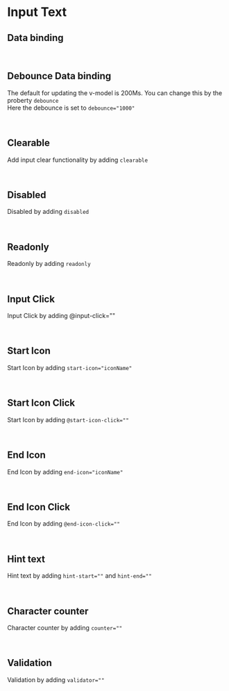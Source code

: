 # Input Text

## Data binding

<hhl-live-editor title="" htmlCode='
      <template>
      <div class="flex items-center gap-4">
            <H_inputText v-model="txt" label="Text input"></H_inputText>
            <H_inputText v-model="txt" label="Text input"></H_inputText>
      </div>
      </template>
      <script>
            const txt = ref("Data binding");
            return {txt}
      </script>
'>
</hhl-live-editor>

<br>

## Debounce Data binding

The default for updating the v-model is 200Ms.
You can change this by the proberty `debounce`
<br>
Here the debounce is set to `debounce="1000"`

<hhl-live-editor title="" htmlCode='
      <template>
      <div class="flex items-center gap-4 p-4">
            <H_inputText v-model="txt" label="Text input" :debounce="1000"></H_inputText>
            <H_inputText v-model="txt" label="Text input"></H_inputText>
      </div>
      </template>
      <script>
            const txt = ref("Data binding");
            return {txt}
      </script>
'>
</hhl-live-editor>

<br>

## Clearable

Add input clear functionality by adding `clearable`

<hhl-live-editor title="" htmlCode='
      <template>
      <div class="flex items-center gap-4">
            <H_inputText clearable v-model="txt" label="Text input"></H_inputText>
      </div>
      </template>
      <script>
            const txt = ref("clearable");
            return {txt}
      </script>
'>
</hhl-live-editor>

<br>

## Disabled

Disabled by adding `disabled`

<hhl-live-editor title="" htmlCode='
      <template>
      <div class="flex items-center gap-4">
            <H_inputText disabled v-model="txt" label="Text input"></H_inputText>
      </div>
      </template>
      <script>
            const txt = ref("disabled");
            return {txt}
      </script>
'>
</hhl-live-editor>

<br>

## Readonly

Readonly by adding `readonly`

<hhl-live-editor title="" htmlCode='
      <template>
      <div class="flex items-center gap-4">
            <H_inputText readonly v-model="txt" label="Text input"></H_inputText>
      </div>
      </template>
      <script>
            const txt = ref("Readonly");
            return {txt}
      </script>
'>
</hhl-live-editor>

<br>

## Input Click

Input Click by adding @input-click=""

<hhl-live-editor title="" htmlCode='
      <template>
      <div class="flex items-center gap-4">
            <H_inputText @input-click="click(txt)" v-model="txt" label="Text input"></H_inputText>
      </div>
      </template>
      <script>
            const txt = ref("Input Click");
            function click(e) {
                  alert(e);
            }
            return {txt, click}
      </script>
'>
</hhl-live-editor>

<br>

## Start Icon

Start Icon by adding `start-icon="iconName"`

<hhl-live-editor title="" htmlCode='
      <template>
      <div class="flex items-center gap-4">
            <H_inputText start-icon="mail" clearable  v-model="txt" label="Text input">
                  <template v-slot:start>
                        <H_icon icon="edit"></H_icon>
                  </template>
                  <template v-slot:end>
                        <H_icon icon="edit"></H_icon>
                  </template>
            </H_inputText>
      </div>
      </template>
      <script>
            const txt = ref("Start icon");
            function click(e) {
                  alert(e);
            }
            return {txt, click}
      </script>
'>
</hhl-live-editor>

<br>

## Start Icon Click

Start Icon by adding `@start-icon-click=""`

<hhl-live-editor title="" htmlCode='
      <template>
      <div class="flex items-center gap-4">
            <H_inputText @start-icon-click="click(txt)" start-icon="mail"  v-model="txt" label="Text input"></H_inputText>
      </div>
      </template>
      <script>
            const txt = ref("Start icon click");
            function click(e) {
                  alert(e);
            }
            return {txt, click}
      </script>
'>
</hhl-live-editor>

<br>

## End Icon

End Icon by adding `end-icon="iconName"`

<hhl-live-editor title="" htmlCode='
      <template>
      <div class="flex items-center gap-4">
            <H_inputText end-icon="mail"  v-model="txt" label="Text input"></H_inputText>
      </div>
      </template>
      <script>
            const txt = ref("End icon");
            function click(e) {
                  alert(e);
            }
            return {txt, click}
      </script>
'>
</hhl-live-editor>

<br>

## End Icon Click

End Icon by adding `@end-icon-click=""`

<hhl-live-editor title="" htmlCode='
      <template>
      <div class="flex items-center gap-4">
            <H_inputText @end-icon-click="click(txt)" end-icon="mail"  v-model="txt" label="Text input"></H_inputText>
      </div>
      </template>
      <script>
            const txt = ref("End icon click");
            function click(e) {
                  alert(e);
            }
            return {txt, click}
      </script>
'>
</hhl-live-editor>

<br>

## Hint text

Hint text by adding `hint-start=""` and `hint-end=""`

<hhl-live-editor title="" htmlCode='
      <template>
      <div class="flex items-center gap-4">
            <H_inputText hint-start="hint-start." hint-end="hint-end."  v-model="txt" label="Text input"></H_inputText>
      </div>
      </template>
      <script>
            const txt = ref("Hint");
            return {txt}
      </script>
'>
</hhl-live-editor>

<br>

## Character counter

Character counter by adding `counter=""`

<hhl-live-editor title="" htmlCode='
      <template>
      <div class="flex items-center gap-4">
            <H_inputText counter="10"  v-model="txt" label="Text input"></H_inputText>
      </div>
      </template>
      <script>
            const txt = ref("Counter.");
            function click(e) {
                  alert(e);
            }
            return {txt, click}
      </script>
'>
</hhl-live-editor>

<br>

## Validation

Validation by adding `validator=""`

<hhl-live-editor title="" htmlCode='
      <template>
      <div class="flex flex-col  gap-12">
      <H_inputText v-model="txt" label="required" :validator="[v.required]"></H_inputText>
      <H_inputText v-model="txt" label="email" :validator="[v.email]"></H_inputText>
      <H_inputText v-model="txt" label="strMin(5)" :validator="[v.strMin(5)]"></H_inputText>
      <H_inputText v-model="txt" label="strMax(8)" :validator="[v.strMax(8)]"></H_inputText>
      </div>
      </template>
      <script>
      // import { validator } from "components/utils/validator";
      const {validator} = fakeImport;
      const txt = ref("");
      const v = validator;
      function click(e) {
      alert(e);
      }
      return {txt, click, v}
      </script>
'>
</hhl-live-editor>

<br>
